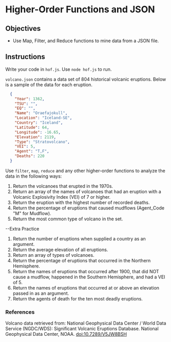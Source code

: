 # Higher-Order Functions and JSON

## Objectives

* Use Map, Filter, and Reduce functions to mine data from a JSON file.

## Instructions

Write your code in `hof.js`.
Use `node hof.js` to run.

`volcano.json` contains a data set of 804 historical volcanic eruptions.  Below is a sample of the data for each eruption.

```JSON
  {
    "Year": 1362,
    "TSU": "",
    "EQ": "",
    "Name": "Oraefajokull",
    "Location": "Iceland-SE",
    "Country": "Iceland",
    "Latitude": 64,
    "Longitude": -16.65,
    "Elevation": 2119,
    "Type": "Stratovolcano",
    "VEI": 5,
    "Agent": "T,F",
    "Deaths": 220
  }
```

Use `filter`, `map`, `reduce` and any other higher-order functions to analyze the data in the following ways:

1. Return the volcanoes that erupted in the 1970s.
1. Return an array of the names of volcanoes that had an eruption with a Volcanic Explosivity Index (VEI) of 7 or higher.
1. Return the eruption with the highest number of recorded deaths.
1. Return the percentage of eruptions that caused mudflows (Agent_Code "M" for Mudflow).
1. Return the most common type of volcano in the set.

--Extra Practice
1. Return the number of eruptions when supplied a country as an argument.
1. Return the average elevation of all eruptions.
1. Return an array of types of volcanoes.
1. Return the percentage of eruptions that occurred in the Northern Hemisphere.
1. Return the names of eruptions that occurred after 1900, that did NOT cause a mudflow, happened in the Southern Hemisphere, and had a VEI of 5.
1. Return the names of eruptions that occurred at or above an elevation passed in as an argument.
1. Return the agents of death for the ten most deadly eruptions.


### References

Volcano data retrieved from: National Geophysical Data Center / World Data Service (NGDC/WDS): Significant Volcanic Eruptions Database. National Geophysical Data Center, NOAA. [doi:10.7289/V5JW8BSH](https://data.nodc.noaa.gov/cgi-bin/iso?id=gov.noaa.ngdc.mgg.hazards:G10147)
